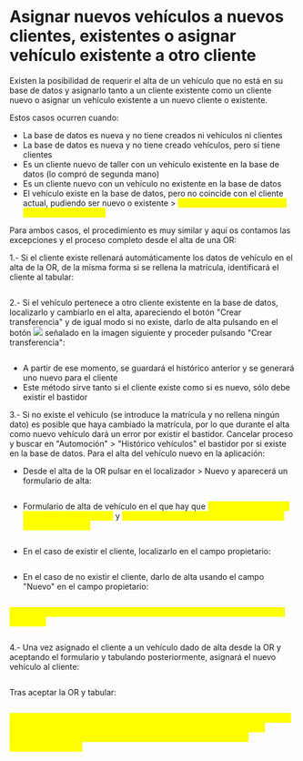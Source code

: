 # Asignar nuevos vehículos a nuevos clientes, existentes o asignar vehículo existente a otro cliente

Existen la posibilidad de requerir el alta de un vehículo que no está en su base de datos y asignarlo tanto a un cliente existente como un cliente nuevo o asignar un vehículo existente a un nuevo cliente o existente.

Estos casos ocurren cuando:

* La base de datos es nueva y no tiene creados ni vehículos ni clientes
* La base de datos es nueva y no tiene creado vehículos, pero sí tiene clientes
* Es un cliente nuevo de taller con un vehículo existente en la base de datos (lo compró de segunda mano)
* Es un cliente nuevo con un vehículo no existente en la base de datos
* El vehículo existe en la base de datos, pero no coincide con el cliente actual, pudiendo ser nuevo o existente > <mark style="color:yellow;">**requiere crear transferencia desde el alta de la OR**</mark>

Para ambos casos, el procedimiento es muy similar y aquí os contamos las excepciones y el proceso completo desde el alta de una OR:

1.- Si el cliente existe rellenará automáticamente los datos de vehículo en el alta de la OR, de la misma forma si se rellena la matrícula, identificará el cliente al tabular:

<figure><img src="../../.gitbook/assets/imagen (39) (3).png" alt=""><figcaption></figcaption></figure>

2.- Si el vehículo pertenece a otro cliente existente en la base de datos, localizarlo y cambiarlo en el alta, apareciendo el botón "Crear transferencia" y de igual modo si no existe, darlo de alta pulsando en el botón ![](<../../.gitbook/assets/imagen (116).png>) señalado en la imagen siguiente y proceder pulsando "Crear transferencia":

<figure><img src="../../.gitbook/assets/imagen (81).png" alt=""><figcaption></figcaption></figure>

* A partir de ese momento, se guardará el histórico anterior y se generará uno nuevo para el cliente
* Este método sirve tanto si el cliente existe como si es nuevo, sólo debe existir el bastidor

3.- Si no existe el vehículo (se introduce la matrícula y no rellena ningún dato) es posible que haya cambiado la matrícula, por lo que durante el alta como nuevo vehículo dará un error por existir el bastidor. Cancelar proceso y buscar en "Automoción" > "Histórico vehículos" el bastidor por si existe en la base de datos. Para el alta del vehículo nuevo en la aplicación:

* Desde el alta de la OR pulsar en el localizador > Nuevo y aparecerá un formulario de alta:

<figure><img src="../../.gitbook/assets/imagen (94) (2).png" alt=""><figcaption></figcaption></figure>

* Formulario de alta de vehículo en el que hay que <mark style="color:yellow;">**indicar marca y color mediante el localizador**</mark> y <mark style="color:yellow;">**rellenar manualmente modelo (no rellenar gama ni versión):**</mark>

<figure><img src="../../.gitbook/assets/imagen (34) (3).png" alt=""><figcaption></figcaption></figure>

* En el caso de existir el cliente, localizarlo en el campo propietario:

<figure><img src="../../.gitbook/assets/imagen.png" alt=""><figcaption></figcaption></figure>

* En el caso de no existir el cliente, darlo de alta usando el campo "Nuevo" en el campo propietario:

<figure><img src="../../.gitbook/assets/imagen (107) (5).png" alt=""><figcaption></figcaption></figure>

<mark style="color:yellow;">**\*\*\* Rellenar todos los datos necesarios de la entidad y seleccionar tipo "Cliente"**</mark>

<figure><img src="../../.gitbook/assets/imagen (105).png" alt=""><figcaption></figcaption></figure>

4.- Una vez asignado el cliente a un vehículo dado de alta desde la OR y aceptando el formulario y tabulando posteriormente, asignará el nuevo vehículo al cliente:

<figure><img src="../../.gitbook/assets/imagen (102) (2).png" alt=""><figcaption></figcaption></figure>

Tras aceptar la OR y tabular:

<figure><img src="../../.gitbook/assets/imagen (38).png" alt=""><figcaption></figcaption></figure>

<mark style="color:yellow;">**5.- NO ES NECESARIO COMPLETAR LA OR SI NO ES NECESARIO, EL ALTA DE VEHÍCULO / TRANSFERENCIA SE HA PRODUCIDO, POR LO QUE AUNQUE SE CANCELE LA OR, SE MANTENDRÁN LAS ALTAS Y TRANSFERENCIAS**</mark>
